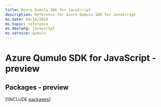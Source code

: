 ```yaml
---
title: Azure Qumulo SDK for JavaScript
description: Reference for Azure Qumulo SDK for JavaScript
ms.date: 04/18/2024
ms.topic: reference
ms.devlang: javascript
ms.service: qumulo
---
```

# Azure Qumulo SDK for JavaScript - preview
## Packages - preview
[!INCLUDE [packages](qumulo-index.md)]